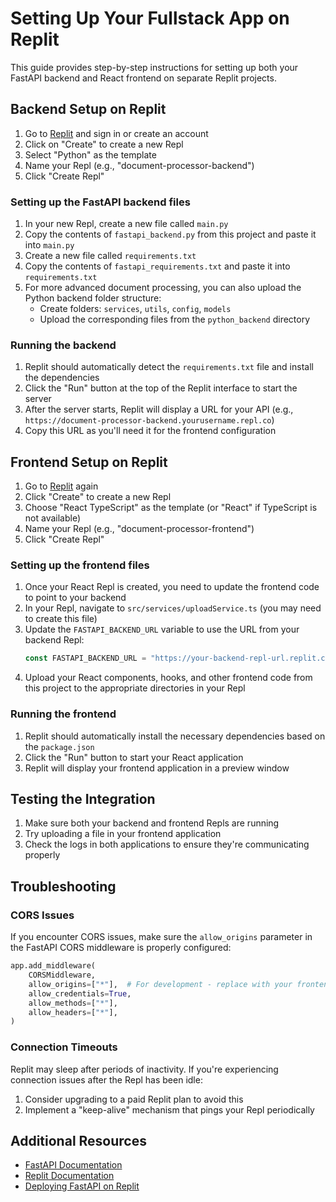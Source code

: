 
# Setting Up Your Fullstack App on Replit

This guide provides step-by-step instructions for setting up both your FastAPI backend and React frontend on separate Replit projects.

## Backend Setup on Replit

1. Go to [Replit](https://replit.com/) and sign in or create an account
2. Click on "Create" to create a new Repl
3. Select "Python" as the template
4. Name your Repl (e.g., "document-processor-backend")
5. Click "Create Repl"

### Setting up the FastAPI backend files

1. In your new Repl, create a new file called `main.py`
2. Copy the contents of `fastapi_backend.py` from this project and paste it into `main.py`
3. Create a new file called `requirements.txt`
4. Copy the contents of `fastapi_requirements.txt` and paste it into `requirements.txt`
5. For more advanced document processing, you can also upload the Python backend folder structure:
   - Create folders: `services`, `utils`, `config`, `models`
   - Upload the corresponding files from the `python_backend` directory

### Running the backend

1. Replit should automatically detect the `requirements.txt` file and install the dependencies
2. Click the "Run" button at the top of the Replit interface to start the server
3. After the server starts, Replit will display a URL for your API (e.g., `https://document-processor-backend.yourusername.repl.co`)
4. Copy this URL as you'll need it for the frontend configuration

## Frontend Setup on Replit

1. Go to [Replit](https://replit.com/) again
2. Click "Create" to create a new Repl
3. Choose "React TypeScript" as the template (or "React" if TypeScript is not available)
4. Name your Repl (e.g., "document-processor-frontend")
5. Click "Create Repl"

### Setting up the frontend files

1. Once your React Repl is created, you need to update the frontend code to point to your backend
2. In your Repl, navigate to `src/services/uploadService.ts` (you may need to create this file) 
3. Update the `FASTAPI_BACKEND_URL` variable to use the URL from your backend Repl:
   ```typescript
   const FASTAPI_BACKEND_URL = "https://your-backend-repl-url.replit.co";
   ```
4. Upload your React components, hooks, and other frontend code from this project to the appropriate directories in your Repl

### Running the frontend

1. Replit should automatically install the necessary dependencies based on the `package.json`
2. Click the "Run" button to start your React application
3. Replit will display your frontend application in a preview window

## Testing the Integration

1. Make sure both your backend and frontend Repls are running
2. Try uploading a file in your frontend application
3. Check the logs in both applications to ensure they're communicating properly

## Troubleshooting

### CORS Issues
If you encounter CORS issues, make sure the `allow_origins` parameter in the FastAPI CORS middleware is properly configured:

```python
app.add_middleware(
    CORSMiddleware,
    allow_origins=["*"],  # For development - replace with your frontend URL in production
    allow_credentials=True,
    allow_methods=["*"],
    allow_headers=["*"],
)
```

### Connection Timeouts
Replit may sleep after periods of inactivity. If you're experiencing connection issues after the Repl has been idle:
1. Consider upgrading to a paid Replit plan to avoid this
2. Implement a "keep-alive" mechanism that pings your Repl periodically

## Additional Resources

- [FastAPI Documentation](https://fastapi.tiangolo.com/)
- [Replit Documentation](https://docs.replit.com/)
- [Deploying FastAPI on Replit](https://blog.replit.com/fastapi-tutorial)
